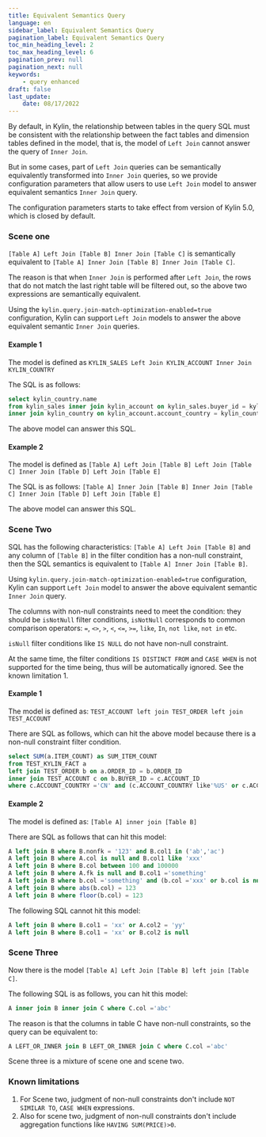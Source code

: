```yaml
---
title: Equivalent Semantics Query
language: en
sidebar_label: Equivalent Semantics Query
pagination_label: Equivalent Semantics Query
toc_min_heading_level: 2
toc_max_heading_level: 6
pagination_prev: null
pagination_next: null
keywords:
    - query enhanced
draft: false
last_update:
    date: 08/17/2022
---
```


By default, in Kylin, the relationship between tables in the query SQL must be consistent with the relationship between the fact tables and dimension tables defined in the model, that is, the model of `Left Join` cannot answer the query of `Inner Join`.

But in some cases,  part of `Left Join` queries can be semantically equivalently transformed into `Inner Join` queries, so we provide configuration parameters that allow users to use `Left Join`  model to answer equivalent semantics `Inner Join` query.

The configuration parameters starts to take effect from version of Kylin 5.0, which is closed by default.



### Scene one
`[Table A] Left Join [Table B] Inner Join [Table C]` is semantically equivalent to `[Table A] Inner Join [Table B] Inner Join [Table C]`.

The reason is that when `Inner Join` is performed after `Left Join`, the rows that do not match the last right table will be filtered out, so the above two expressions are semantically equivalent.

Using the `kylin.query.join-match-optimization-enabled=true` configuration, Kylin can support `Left Join` models to answer the above equivalent semantic `Inner Join` queries.

#### Example 1
The model is defined as `KYLIN_SALES Left Join KYLIN_ACCOUNT Inner Join KYLIN_COUNTRY`

The SQL is as follows:

```sql
select kylin_country.name
from kylin_sales inner join kylin_account on kylin_sales.buyer_id = kylin_account.account_id
inner join kylin_country on kylin_account.account_country = kylin_country.country
```

The above model can answer this SQL.

#### Example 2
The model is defined as `[Table A] Left Join [Table B] Left Join [Table C] Inner Join [Table D] Left Join [Table E]`

The SQL is as follows:
`[Table A] Inner Join [Table B] Inner Join [Table C] Inner Join [Table D] Left Join [Table E]`

The above model can answer this SQL.



### Scene Two

SQL has the following characteristics: `[Table A] Left Join [Table B]` and any column of `[Table B]` in the filter condition has a non-null constraint, then the SQL semantics is equivalent to `[Table A] Inner Join [Table B]`.

Using `kylin.query.join-match-optimization-enabled=true` configuration, Kylin can support `Left Join` model to answer the above equivalent semantic `Inner Join` query.

The columns with non-null constraints need to meet the condition: they should be `isNotNull` filter conditions, `isNotNull` corresponds to common comparison operators: `=`, `<>`, `>`, `<`, `<=`, `>=`, `like`, `In`, `not like`, `not in` etc.

`isNull` filter conditions like `IS NULL` do not have non-null constraint.

At the same time, the filter conditions `IS DISTINCT FROM` and `CASE WHEN` is not supported for the time being, thus will be automatically ignored. See the known limitation 1.

#### Example 1
The model is defined as: `TEST_ACCOUNT left join TEST_ORDER left join TEST_ACCOUNT`

There are SQL as follows, which can hit the above model because there is a non-null constraint filter condition.

```sql
select SUM(a.ITEM_COUNT) as SUM_ITEM_COUNT
from TEST_KYLIN_FACT a
left join TEST_ORDER b on a.ORDER_ID = b.ORDER_ID
inner join TEST_ACCOUNT c on b.BUYER_ID = c.ACCOUNT_ID
where c.ACCOUNT_COUNTRY ='CN' and (c.ACCOUNT_COUNTRY like'%US' or c.ACCOUNT_COUNTRY is null)
```

#### Example 2
The model is defined as: `[Table A] inner join [Table B]`

There are SQL as follows that can hit this model:

```sql
A left join B where B.nonfk = '123' and B.col1 in ('ab','ac')
A left join B where A.col is null and B.col1 like 'xxx'
A left join B where B.col between 100 and 100000
A left join B where A.fk is null and B.col1 ='something'
A left join B where b.col ='something' and (b.col ='xxx' or b.col is null)
A left join B where abs(b.col) = 123
A left join B where floor(b.col) = 123
```

The following SQL cannot hit this model:

```sql
A left join B where B.col1 = 'xx' or A.col2 = 'yy'
A left join B where B.col1 = 'xx' or B.col2 is null
```



### Scene Three

Now there is the model `[Table A] Left Join [Table B] left join [Table C]`.

The following SQL is as follows, you can hit this model:
```sql
A inner join B inner join C where C.col ='abc'
```

The reason is that the columns in table C have non-null constraints, so the query can be equivalent to:

```sql
A LEFT_OR_INNER join B LEFT_OR_INNER join C where C.col ='abc'
```

Scene three is a mixture of scene one and scene two.



### Known limitations

1. For Scene two, judgment of non-null constraints don't include `NOT SIMILAR TO`, `CASE WHEN` expressions.
2. Also for scene two, judgment of non-null constraints don't include aggregation functions like `HAVING SUM(PRICE)>0`.
